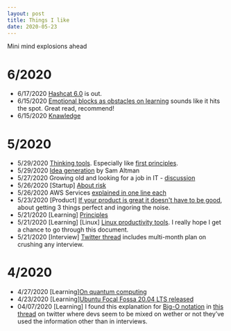 ```yaml
---
layout: post
title: Things I like
date: 2020-05-23
---
```


Mini mind explosions ahead

# 6/2020
* 6/17/2020 [Hashcat 6.0](https://hashcat.net/hashcat/) is out.
* 6/15/2020 [Emotional blocks as obstacles on learning](https://acesounderglass.com/2020/06/12/emotional-blocks-as-obstacles-to-learning/) sounds like it hits the spot. Great read, recommend!
* 6/15/2020 [Knawledge](https://hnarayanan.github.io/springer-books/)

# 5/2020
* 5/29/2020 [Thinking tools](https://untools.co/). Especially like [first principles](https://untools.co/first-principles).
* 5/29/2020 [Idea generation](https://blog.samaltman.com/idea-generation) by Sam Altman
* 5/27/2020 Growing old and looking for a job in IT - [discussion](https://news.ycombinator.com/item?id=23320974)
* 5/26/2020 [Startup] [About risk](https://docs.google.com/presentation/d/1Ox9mwO7aCfwXUw1pllKTKCpiEJi3oIW6KHrXfNtrIXQ/edit#slide=id.g7716cfe8f5_0_186)
* 5/26/2020 AWS Services [explained in one line each](https://adayinthelifeof.nl/2020/05/20/aws.html)
* 5/23/2020 [Product] [If your product is great it doesn't have to be good](http://paulbuchheit.blogspot.com/2010/02/if-your-product-is-great-it-doesnt-need.html), about getting 3 things perfect and ingoring the noise.
* 5/21/2020 [Learning] [Principles](https://twitter.com/george__mack/status/1262509016992960512?s=21)
* 5/21/2020 [Learning] [Linux] [Linux productivity tools](https://www.usenix.org/sites/default/files/conference/protected-files/lisa19_maheshwari.pdf). I really hope I get a chance to go through this document.
* 5/21/2020 [Interview] [Twitter thread](https://twitter.com/randallkanna/status/1263309093457944576?s=21) includes multi-month plan on crushing any interview.

# 4/2020
* 4/27/2020 [Learning][On quantum computing](https://news.ycombinator.com/item?id=22989280)
* 4/23/2020 [Learning][Ubuntu Focal Fossa 20.04 LTS released](https://wiki.ubuntu.com/FocalFossa/ReleaseNotes)
* 04/07/2020 [Learning] I found this explanation for [Big-O notation](https://justin.abrah.ms/computer-science/big-o-notation-explained.html) in [this thread](https://twitter.com/lynncyrin/status/1247309754671583232?s=21) on twitter where devs seem to be mixed on wether or not they’ve used the information other than in interviews. 